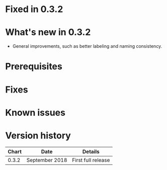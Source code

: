 # Fixed in 0.3.2

# What's new in 0.3.2
* General improvements, such as better labeling and naming consistency.


# Prerequisites

# Fixes

# Known issues


# Version history
| Chart | Date           | Details                           |
| ----- | -------------- | --------------------------------- |
| 0.3.2 | September 2018 | First full release                |
